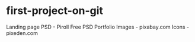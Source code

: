 # first-project-on-git
Landing page
PSD - Piroll Free PSD Portfolio
Images - pixabay.com
Icons - pixeden.com
